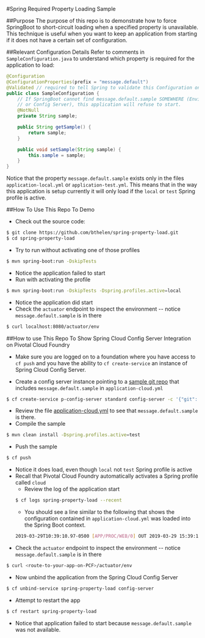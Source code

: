 #Spring Required Property Loading Sample

##Purpose
The purpose of this repo is to demonstrate how to force SpringBoot to short-circuit loading when a specified property 
is unavailable.  This technique is useful when you want to keep an application from starting if it does not have a 
certain set of configuration.

##Relevant Configuration Details
Refer to comments in `SampleConfiguration.java` to understand which property is required for the application to load:

```java
@Configuration
@ConfigurationProperties(prefix = "message.default")
@Validated // required to tell Spring to validate this Configuration on load
public class SampleConfiguration {
    // If SpringBoot cannot find message.default.sample SOMEWHERE (Environment Variables, Properties Files,
    // or Config Server), this application will refuse to start.
    @NotNull
    private String sample;

    public String getSample() {
        return sample;
    }

    public void setSample(String sample) {
        this.sample = sample;
    }
}
```

Notice that the property `message.default.sample` exists only in the files `application-local.yml` or 
`application-test.yml`. This means that in the way this application is setup currently it will only load if the 
`local` or `test` Spring profile is active.

##How To Use This Repo To Demo
* Check out the source code:
```bash
$ git clone https://github.com/bthelen/spring-property-load.git 
$ cd spring-property-load
```
- Try to run without activating one of those profiles
```bash
$ mvn spring-boot:run -DskipTests
```
- Notice the application failed to start
- Run with activating the profile
```bash
$ mvn spring-boot:run -DskipTests -Dspring.profiles.active=local
```
- Notice the application did start
- Check the `actuator` endpoint to inspect the environment -- notice `message.default.sample` is in there
```bash
$ curl localhost:8080/actuator/env
```

##How to use This Repo To Show Spring Cloud Config Server Integration on Pivotal Cloud Foundry
* Make sure you are logged on to a foundation where you have access to `cf push` and you have the ability to 
`cf create-service` an instance of Spring Cloud Config Server.
- Create a config server instance pointing to a [sample git repo](https://github.com/bthelen/spring-config-repo) that includes `message.default.sample` in 
`application-cloud.yml`
```bash
$ cf create-service p-config-server standard config-server -c '{"git": {"uri": "https://github.com/bthelen/spring-config-repo.git" }}'
```
- Review the file [application-cloud.yml](https://github.com/bthelen/spring-config-repo/blob/master/application-cloud.yml) to see that `message.default.sample` is there.
- Compile the sample
```bash
$ mvn clean install -Dspring.profiles.active=test
```
- Push the sample
```bash
$ cf push
```
- Notice it does load, even though `local` not `test` Spring profile is active
- Recall that Pivotal Cloud Foundry automatically activates a Spring profile called `cloud`
  * Review the log of the application start
  ```bash
  $ cf logs spring-property-load --recent
  ```
  - You should see a line similar to the following that shows the configuration contained in `application-cloud.yml` 
  was loaded into the Spring Boot context.
  ```bash
  2019-03-29T10:39:10.97-0500 [APP/PROC/WEB/0] OUT 2019-03-29 15:39:10.973  INFO 23 --- [           main] b.c.PropertySourceBootstrapConfiguration : Located property source: CompositePropertySource {name='configService', propertySources=[MapPropertySource {name='configClient'}, MapPropertySource {name='https://github.com/bthelen/spring-config-repo.git/application-cloud.yml'}, MapPropertySource {name='https://github.com/bthelen/spring-config-repo.git/application.yml'}]}
   ```
- Check the `actuator` endpoint to inspect the environment -- notice `message.default.sample` is in there
```bash
$ curl <route-to-your-app-on-PCF>/actuator/env
```
- Now unbind the application from the Spring Cloud Config Server
```bash
$ cf unbind-service spring-property-load config-server
```
- Attempt to restart the app
```bash
$ cf restart spring-property-load
```
- Notice that application failed to start because `message.default.sample` was not available.
